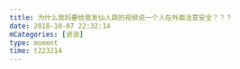 ```yaml
---
title: 为什么我妈要给我发仙人跳的视频说一个人在外面注意安全？？？
date: 2018-10-07 22:32:14
mCategories: [说说]
type: moment
time: t223214
---
```


<div id="pics-20181007223214"></div>

<script src="/lib/moment/pics.js"></script>
<script>
var data = [
    {"link": "2018-10-07_000000.jpeg", "type": "shuoshuo"},
    {"link": "2018-10-07_000001.jpeg", "type": "shuoshuo"}
];
picsRender(data, "pics-20181007223214");
</script>
